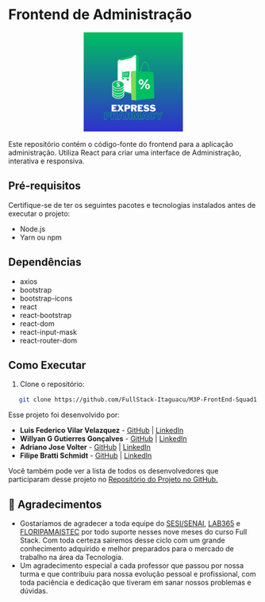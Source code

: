# Frontend de Administração


<p align="center">
  <img src="./public/logo.png" alt="Logo" width="200" height="200">
</p>


Este repositório contém o código-fonte do frontend para a aplicação administração.
Utiliza React para criar uma interface de Administração, interativa e responsiva.

## Pré-requisitos

Certifique-se de ter os seguintes pacotes e tecnologias instalados antes de executar o projeto:

- Node.js
- Yarn ou npm

## Dependências

- axios
- bootstrap
- bootstrap-icons
- react
- react-bootstrap
- react-dom
- react-input-mask
- react-router-dom

## Como Executar

1. Clone o repositório:

```bash
   git clone https://github.com/FullStack-Itaguacu/M3P-FrontEnd-Squad1
```



Esse projeto foi desenvolvido por:

* **Luis Federico Vilar Velazquez** - [GitHub](https://github.com/Luis-Vilar) | [LinkedIn](https://www.linkedin.com/in/luis-vilar/)
* **Willyan G Gutierres Gonçalves** - [GitHub](https://github.com/wgeovanni) | [LinkedIn](https://www.linkedin.com/in/willyan-geovanni/)
* **Adriano Jose Volter** - [GitHub](https://github.com/AdrianoVolter) | [LinkedIn](https://www.linkedin.com/in/adrianovolter/)
* **Filipe Bratti Schmidt** - [GitHub](https://github.com/filipebratti) | [LinkedIn](https://www.linkedin.com/in/filipe-bratti-schmidt-408a925b/)


Você também pode ver a lista de todos os desenvolvedores que participaram desse projeto no [Repositório do Projeto no GitHub.](https://github.com/FullStack-Itaguacu/M3P-BackEnd-Squad1)

## 🎁 Agradecimentos

* Gostaríamos de agradecer a toda equipe do [SESI/SENAI](https://cursos.sesisenai.org.br/ "Site do SESI/SENAI"), [LAB365](https://lab365.tech/ "Site do LAB365") e [FLORIPAMAISTEC](https://floripamaistec.pmf.sc.gov.br/ "Site do floripamaistec") por todo suporte nesses nove meses do curso Full Stack. Com toda certeza sairemos desse ciclo com um grande conhecimento adquirido e melhor preparados para o mercado de trabalho na área da Tecnologia.
* Um agradecimento especial a cada professor que passou por nossa turma e que contribuiu para nossa evolução pessoal e profissional, com toda paciência e dedicação que tiveram em sanar nossos problemas e dúvidas.